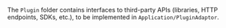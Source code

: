 The `Plugin` folder contains interfaces to third-party APIs (libraries, HTTP endpoints, SDKs, etc.), to be implemented in `Application/PluginAdaptor`.
